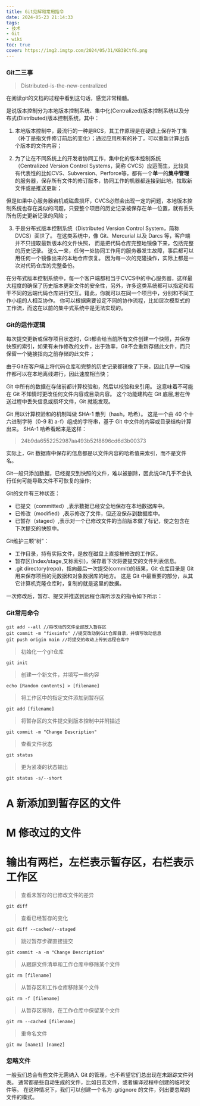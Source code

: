 ```yaml
---
title: Git见解和常用指令
date: 2024-05-23 21:14:33
tags: 
- 技术
- Git
- wiki
toc: true
cover: https://img2.imgtp.com/2024/05/31/KB3BCtf6.png
---
```

### [](#header-3)Git二三事

> Distributed-is-the-new-centralized

在阅读git的文档的过程中看到这句话，感觉非常精髓。

是说版本控制分为本地版本控制系统、集中化(Centralized)版本控制系统以及分布式(Distributed)版本控制系统，其中：

1. 本地版本控制中，最流行的一种是RCS<!--more-->，其工作原理是在硬盘上保存补丁集（补丁是指文件修订前后的变化）；通过应用所有的补丁，可以重新计算出各个版本的文件内容；

2. 为了让在不同系统上的开发者协同工作，集中化的版本控制系统（Centralized Version Control Systems，简称 CVCS）应运而生，比较具有代表性的比如CVS、Subversion、Perforce等，都有一个**单一**的**集中管理**的服务器，保存所有文件的修订版本，协同工作的机器都连接到此地，拉取新文件或是推送更新；

但是如果中心服务器宕机或磁盘损坏，CVCS必然会出现一定的问题，本地版本控制系统也存在类似的问题，只要整个项目的历史记录被保存在单一位置，就有丢失所有历史更新记录的风险；

3.  于是分布式版本控制系统（Distributed Version Control System，简称 DVCS）面世了。 在这类系统中，像 Git、Mercurial 以及 Darcs 等，客户端并不只提取最新版本的文件快照， 而是把代码仓库完整地镜像下来，包括完整的历史记录。 这么一来，任何一处协同工作用的服务器发生故障，事后都可以用任何一个镜像出来的本地仓库恢复。 因为每一次的克隆操作，实际上都是一次对代码仓库的完整备份。

在分布式版本控制系统中，每一个客户端都相当于CVCS中的中心服务器，这样最大程度的确保了历史版本更新文件的安全性，另外，许多这类系统都可以指定和若干不同的远端代码仓库进行交互。籍此，你就可以在同一个项目中，分别和不同工作小组的人相互协作。 你可以根据需要设定不同的协作流程，比如层次模型式的工作流，而这在以前的集中式系统中是无法实现的。

### [](#header-3)Git的运作逻辑

每次提交更新或保存项目状态时，Git都会给当前所有文件创建一个快照，并保存快照的索引，如果有未作修改的文件，出于效率，Git不会重新存储此文件，而只保留一个链接指向之前存储的此文件；

由于Git在客户端上将代码仓库和完整的历史记录都镜像了下来，因此几乎一切操作都可以在本地离线进行，因此速度相当快；

Git 中所有的数据在存储前都计算校验和，然后以校验和来引用。 这意味着不可能在 Git 不知情时更改任何文件内容或目录内容。 这个功能建构在 Git 底层,若在传送过程中丢失信息或损坏文件，Git 就能发现。

Git 用以计算校验和的机制叫做 SHA-1 散列（hash，哈希）。 这是一个由 40 个十六进制字符（0-9 和 a-f）组成的字符串，基于 Git 中文件的内容或目录结构计算出来。 SHA-1 哈希看起来是这样：

> 24b9da6552252987aa493b52f8696cd6d3b00373

实际上，Git 数据库中保存的信息都是以文件内容的哈希值来索引，而不是文件名。

Git一般只添加数据，已经提交到快照的文件，难以被删除，因此说Git几乎不会执行任何可能导致文件不可恢复的操作;

Git的文件有三种状态：

* 已提交（committed）,表示数据已经安全地保存在本地数据库中。
* 已修改（modified）,表示修改了文件，但还没保存到数据库中。
* 已暂存（staged）,表示对一个已修改文件的当前版本做了标记，使之包含在下次提交的快照中。

Git维护三颗“树”：

* 工作目录，持有实际文件，是放在磁盘上直接被修改的工作区。
* 暂存区(Index/stage,又称索引)，保存着下次将要提交的文件列表信息。
* .git directory(repo)，指向最后一次提交(commit)的结果，Git 仓库目录是 Git 用来保存项目的元数据和对象数据库的地方。 这是 Git 中最重要的部分，从其它计算机克隆仓库时，复制的就是这里的数据。

一次修改后，暂存、提交并推送到远程仓库所涉及的指令如下所示：


### [](#header-3)Git常用命令

```git
git add --all //将改动的文件全部放入暂存区
git commit -m "fixsinfo" //提交改动到Git仓库目录，并填写改动信息
git push origin main //将提交的改动上传到远程仓库中
```

>初始化一个git仓库
```
git init
```
>创建一个新文件，并填写一些内容
```
echo [Random contents] > [filename]
```
>将工作区中的指定文件添加到暂存区
```
git add [filename]
```
>将暂存区的文件提交到版本控制中并附描述
```
git commit -m "Change Description"
```
>查看文件状态
```
git status
```
>更为紧凑的状态输出
```
git status -s/--short
```
# A 新添加到暂存区的文件
# M 修改过的文件
# 输出有两栏，左栏表示暂存区，右栏表示工作区

>查看未暂存的已修改文件的差异
```
git diff
```
>查看已经暂存的变化
```
git diff --cached/--staged
```
>跳过暂存步骤直接提交
```
git commit -a -m "Change Description"
```
>从跟踪文件清单和工作仓库中移除某个文件
```
git rm [filename]
```
>从暂存区和工作仓库移除某个文件
```
git rm -f [filename]
```
>从暂存区移除，在工作仓库中保留某个文件
```
git rm --cached [filename]
```
>重命名文件
```
git mv [name1] [name2]
```
### [](#header-3)忽略文件

一般我们总会有些文件无需纳入 Git 的管理，也不希望它们总出现在未跟踪文件列表。 通常都是些自动生成的文件，比如日志文件，或者编译过程中创建的临时文件等。 在这种情况下，我们可以创建一个名为 .gitignore 的文件，列出要忽略的文件的模式。




